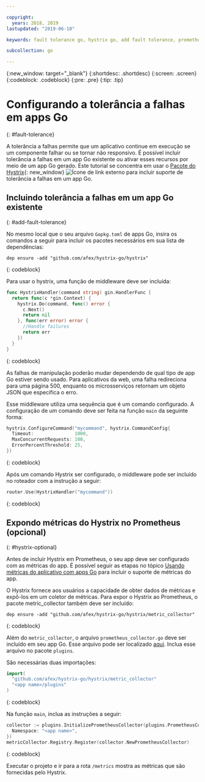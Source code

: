 ```yaml
---

copyright:
  years: 2018, 2019
lastupdated: "2019-06-10"

keywords: fault tolerance go, hystrix go, add fault tolerance, prometheus go, debug go apps

subcollection: go

---
```


{:new_window: target="_blank"}
{:shortdesc: .shortdesc}
{:screen: .screen}
{:codeblock: .codeblock}
{:pre: .pre}
{:tip: .tip}

# Configurando a tolerância a falhas em apps Go
{: #fault-tolerance}

A tolerância a falhas permite que um aplicativo continue em execução se um componente falhar ou se tornar não responsivo. É possível incluir tolerância a falhas em um app Go existente ou ativar esses recursos por meio de um app Go gerado. Este tutorial se concentra em usar o [Pacote do Hystrix](https://godoc.org/github.com/afex/hystrix-go/hystrix){: new_window} ![Ícone de link externo](../icons/launch-glyph.svg "Ícone de link externo") para incluir suporte de tolerância a falhas em um app Go.

## Incluindo tolerância a falhas em um app Go existente
{: #add-fault-tolerance}

No mesmo local que o seu arquivo `Gopkg.toml` de apps Go, insira os comandos a seguir para incluir os pacotes necessários em sua lista de dependências:
```
dep ensure -add "github.com/afex/hystrix-go/hystrix"
```
{: codeblock}

Para usar o hystrix, uma função de middleware deve ser incluída:
```go
func HystrixHandler(command string) gin.HandlerFunc {
  return func(c *gin.Context) {
    hystrix.Do(command, func() error {
      c.Next()
      return nil
    }, func(err error) error {
      //Handle failures
      return err
    })
  }
}
``` 
{: codeblock}

As falhas de manipulação poderão mudar dependendo de qual tipo de app Go estiver sendo usado. Para aplicativos da web, uma falha redireciona para uma página 500, enquanto os microsserviços retornam um objeto JSON que especifica o erro.

Esse middleware utiliza uma sequência que é um comando configurado. A configuração de um comando deve ser feita na função `main` da seguinte forma:
```go
hystrix.ConfigureCommand("mycommand", hystrix.CommandConfig{
  Timeout:               1000,
  MaxConcurrentRequests: 100,
  ErrorPercentThreshold: 25,
})
```
{: codeblock}

Após um comando Hystrix ser configurado, o middleware pode ser incluído no roteador com a instrução a seguir:
```go
router.Use(HystrixHandler("mycommand"))
```
{: codeblock}

## Expondo métricas do Hystrix no Prometheus (opcional)
{: #hystrix-optional}

Antes de incluir Hystrix em Prometheus, o seu app deve ser configurado com as métricas do app. É possível seguir as etapas no tópico [Usando métricas do aplicativo com apps Go](/docs/go?topic=go-go-appmetrics) para incluir o suporte de métricas do app.

O Hystrix fornece aos usuários a capacidade de obter dados de métricas e expô-los em um coletor de métricas. Para expor o Hystrix ao Prometheus, o pacote metric_collector também deve ser incluído:
```
dep ensure -add "github.com/afex/hystrix-go/hystrix/metric_collector"
```
{: codeblock}

Além do `metric_collector`, o arquivo `prometheus_collector.go` deve ser incluído em seu app Go. Esse arquivo pode ser localizado [aqui](https://github.com/ibm-developer/generator-ibm-core-golang-gin/blob/develop/generators/app/templates/plugins/prometheus_collector.go). Inclua esse arquivo no pacote `plugins`.

São necessárias duas importações:
```go
import(
  "github.com/afex/hystrix-go/hystrix/metric_collector"
  "<app name>/plugins"
)
```
{: codeblock}

Na função `main`, inclua as instruções a seguir:
```go
collector := plugins.InitializePrometheusCollector(plugins.PrometheusCollectorConfig{
  Namespace: "<app name>",
})
metricCollector.Registry.Register(collector.NewPrometheusCollector)
```
{: codeblock}

Executar o projeto e ir para a rota `/metrics` mostra as métricas que são fornecidas pelo Hystrix.
